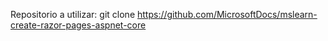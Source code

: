 Repositorio a utilizar: git clone https://github.com/MicrosoftDocs/mslearn-create-razor-pages-aspnet-core